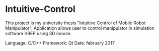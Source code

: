 # Intuitive-Control

This project is my university thesis "Intuitive Control of Mobile Robot Manipulator". Application allows user to control manipulator in simulation software VREP using 3D mouse.

Language:   C/C++
Framework:  Qt
Date:       february 2017
